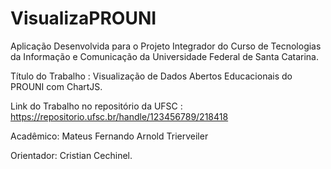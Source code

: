 # VisualizaPROUNI

Aplicação Desenvolvida para o Projeto Integrador do Curso de Tecnologias da Informação e Comunicação da Universidade Federal de Santa Catarina.

Título do Trabalho : Visualização de Dados Abertos Educacionais do PROUNI com ChartJS.

Link do Trabalho no repositório da UFSC : https://repositorio.ufsc.br/handle/123456789/218418

Acadêmico: Mateus Fernando Arnold Trierveiler

Orientador: Cristian Cechinel.

